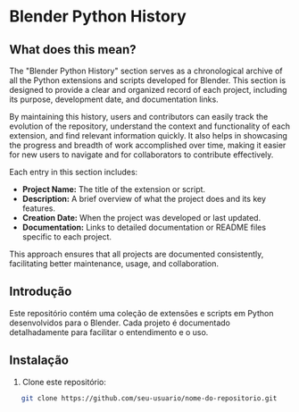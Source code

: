 # Blender Python History

## What does this mean?

The "Blender Python History" section serves as a chronological archive of all the Python extensions and scripts developed for Blender. This section is designed to provide a clear and organized record of each project, including its purpose, development date, and documentation links.

By maintaining this history, users and contributors can easily track the evolution of the repository, understand the context and functionality of each extension, and find relevant information quickly. It also helps in showcasing the progress and breadth of work accomplished over time, making it easier for new users to navigate and for collaborators to contribute effectively.

Each entry in this section includes:

- **Project Name:** The title of the extension or script.
- **Description:** A brief overview of what the project does and its key features.
- **Creation Date:** When the project was developed or last updated.
- **Documentation:** Links to detailed documentation or README files specific to each project.

This approach ensures that all projects are documented consistently, facilitating better maintenance, usage, and collaboration.

<!-- ## Índice

- [Introdução](#introdução)
- [Instalação](#instalação)
- [Uso](#uso)
- [Projetos e Extensões](#projetos-e-extensões)
- [Contribuição](#contribuição)
- [Licença](#licença) -->

## Introdução

Este repositório contém uma coleção de extensões e scripts em Python desenvolvidos para o Blender. Cada projeto é documentado detalhadamente para facilitar o entendimento e o uso.

## Instalação

1. Clone este repositório:

```sh
   git clone https://github.com/seu-usuario/nome-do-repositorio.git
```
